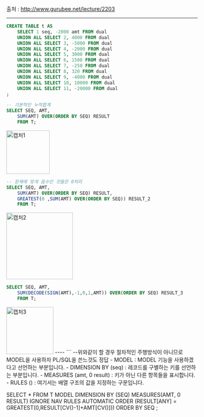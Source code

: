 출처 : http://www.gurubee.net/lecture/2203

-------------------------------------------------
```SQL
CREATE TABLE t AS
    SELECT 1 seq, -2000 amt FROM dual
    UNION ALL SELECT 2, 4000 FROM dual
    UNION ALL SELECT 3, -5000 FROM dual
    UNION ALL SELECT 4, -2000 FROM dual
    UNION ALL SELECT 5, 3000 FROM dual
    UNION ALL SELECT 6, 1500 FROM dual
    UNION ALL SELECT 7, -250 FROM dual
    UNION ALL SELECT 8, 320 FROM dual
    UNION ALL SELECT 9, -4000 FROM dual
    UNION ALL SELECT 10, 10000 FROM dual
    UNION ALL SELECT 11, -20000 FROM dual
;
```
```SQL
-- 기본적인 누적합계
SELECT SEQ, AMT,
    SUM(AMT) OVER(ORDER BY SEQ) RESULT
    FROM T;
```
<img width="114" alt="캡처1" src="https://user-images.githubusercontent.com/34879309/85252309-70df5500-b496-11ea-99f3-709ff0bef558.PNG">


```SQL
-- 문제에 맞게 음수인 것들은 0처리
SELECT SEQ, AMT,
    SUM(AMT) OVER(ORDER BY SEQ) RESULT,
    GREATEST(0 ,SUM(AMT) OVER(ORDER BY SEQ)) RESULT_2
    FROM T;
```
<img width="175" alt="캡처2" src="https://user-images.githubusercontent.com/34879309/85252332-79d02680-b496-11ea-9b05-79ef531abc62.PNG">


```SQL
SELECT SEQ, AMT,
    SUM(DECODE(SIGN(AMT),-1,0,1,AMT)) OVER(ORDER BY SEQ) RESULT_3
    FROM T;
```
<img width="124" alt="캡처3" src="https://user-images.githubusercontent.com/34879309/85252344-7ccb1700-b496-11ea-85ed-58ab782dc703.PNG">
----
```
--위와같이 할 경우 절차적인 주행방식이 아니므로 MODEL을 사용하자 PL/SQL을 쓴느것도 정답
- MODEL : MODEL 기능을 사용하겠다고 선언하는 부분입니다.
- DIMENSION BY (seq) : 레코드를 구별하는 키를 선언하는 부분입니다.
- MEASURES (amt, 0 result) : 키가 아닌 다른 항목들을 표시합니다.
- RULES () : 여기서는 배열 구조의 값을 지정하는 구문입니다.

SELECT *
    FROM T
MODEL
DIMENSION BY (SEQ)
MEASURES(AMT, 0 RESULT)
IGNORE NAV
RULES AUTOMATIC ORDER
(RESULT[ANY] = GREATEST(0,RESULT[CV()-1]+AMT[CV()]))
ORDER BY SEQ
;

```
